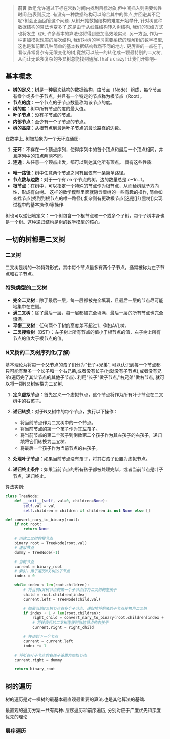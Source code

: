 > **前言**
> 数组允许通过下标在常数时间内找到目标对象,但中间插入则需要线性时间;链表则反之. 有没有一种数据结构可以综合其中的优点,并回避其不足呢?树会正面回答这个问题.
> 从树开始数据结构的难度开始攀升, 针对树这种数据结构的算法也变多了,这是由于从线性结构转入树结构, 我们的思维方式也将发生飞跃, 许多基本的算法也将得到更加高效地实现.
> 另一方面, 作为一种更加模拟现实的层次结构, 我们对树的学习需要系统的理解树的数学模型, 这也是和前面几种简单的基本数据结构截然不同的地方.
> 更厉害的一点在于,看似非常复杂有无限变化的树,竟然可以统一的转化成一颗最特别的二叉树,从而让无论多复杂的多叉树总能找到通解.That's crazy!
> 让我们开始吧~
## 基本概念

- **树的定义**：树是一种层次结构的数据结构，由节点（Node）组成，每个节点有零个或多个子节点，并且有一个特定的节点称为根节点（Root）。
- **节点的度**：一个节点的子节点数量称为该节点的度。
- **树的度**：树中所有节点的度的最大值。
- **叶子节点**：没有子节点的节点。
- **内部节点**：至少有一个子节点的节点。
- **树的高度**：从根节点到最远叶子节点的最长路径的边数。

在数学上, 树被抽象为一个无环连通图:
1. **无环**：不存在一个顶点序列，使得序列中的首个顶点和最后一个顶点相同，并且序列中的顶点两两不同。
2. **连通**：从任意一个顶点出发，都可以到达其他所有顶点。
具有这些性质:
- **唯一路径**：树中任意两个节点之间有且仅有一条简单路径。
- **节点数与边数**：对于一个有 𝑛n 个节点的树，边的数量总是 𝑛−1n−1。
- **根节点**：在树中，可以指定一个特殊的节点作为根节点，从而给树赋予方向性，形成有向树。
这样的数学模型里面就隐含着树的一些有趣的操作, 简单如查找节点(找到到根节点的唯一路径),复杂则有更改根节点(这是[[红黑树]]实现过程中的基本操作)等操作.

树也可以递归地定义：一个树包含一个根节点和一个或多个子树，每个子树本身也是一个树。这种递归结构是树的数学模型的核心。

## 一切的树都是二叉树

### 二叉树

二叉树是树的一种特殊形式，其中每个节点最多有两个子节点，通常被称为左子节点和右子节点。
### 特殊类型的二叉树

- **完全二叉树**：除了最后一层，每一层都被完全填满，且最后一层的节点尽可能地集中在左侧。
- **满二叉树**：除了最后一层，每一层都被完全填满，最后一层的所有节点也完全填满。
- **平衡二叉树**：任何两个子树的高度差不超过1，例如AVL树。
- **二叉搜索树**（BST）：左子树上所有节点的值小于根节点的值，右子树上所有节点的值大于根节点的值。

### N叉树的二叉树序列化(了解)

基本理论为将每一个父节点的孩子们分为"长子+兄弟", 可以认识到每一个节点都只可能有至多一个长子和一个右兄弟,或者没有长子(也就没有子节点),或者没有兄弟(遍历完了其父节点的其他子节点). 利用"长子"做子节点,"右兄弟"做右节点, 就可以将一颗N叉树转换为二叉树.

1. **定义虚拟节点**：首先定义一个虚拟节点，这个节点将作为所有叶子节点在二叉树中的右孩子。
    
2. **递归转换**：对于N叉树中的每个节点，执行以下操作：
    
    - 将当前节点作为二叉树中的一个节点。
    - 将当前节点的第一个孩子作为其左孩子。
    - 将当前节点的第二个孩子到倒数第二个孩子作为其左孩子的右孩子，递归地将它们转换为二叉树。
    - 将最后一个孩子作为当前节点的右孩子。
3. **处理叶子节点**：如果当前节点没有孩子，将其右孩子设置为虚拟节点。
    
4. **递归终止条件**：如果当前节点的所有孩子都被处理完毕，或者当前节点是叶子节点，递归终止。

算法实例:
```python
class TreeNode:
    def __init__(self, val=0, children=None):
        self.val = val
        self.children = children if children is not None else []

def convert_nary_to_binary(root):
    if not root:
        return None

    # 创建二叉树的根节点
    binary_root = TreeNode(root.val)
    # 虚拟节点
    dummy = TreeNode(-1)

    # 当前节点
    current = binary_root
    # 索引，用于遍历N叉树的子节点
    index = 0

    while index < len(root.children):
        # 将当前N叉树节点的第一个子节点作为二叉树的左孩子
        child = root.children[index]
        current.left = TreeNode(child.val)

        # 如果当前N叉树节点有多个子节点，递归地将剩余的子节点转换为二叉树
        if index + 1 < len(root.children):
            right_child = convert_nary_to_binary(root.children[index + 1:])
            # 将转换后的二叉树连接到当前节点的右孩子
            current.right = right_child

        # 移动到下一个节点
        current = current.left
        index += 1

    # 将所有叶子节点的右孩子设置为虚拟节点
    current.right = dummy

    return binary_root
```
## 树的遍历

树的遍历是对一棵树的最基本最直观最重要的算法.也是其他算法的基础.

最直观的遍历方案一共有两种: 层序遍历和前序遍历, 分别对应于广度优先和深度优先的理论

### 层序遍历

